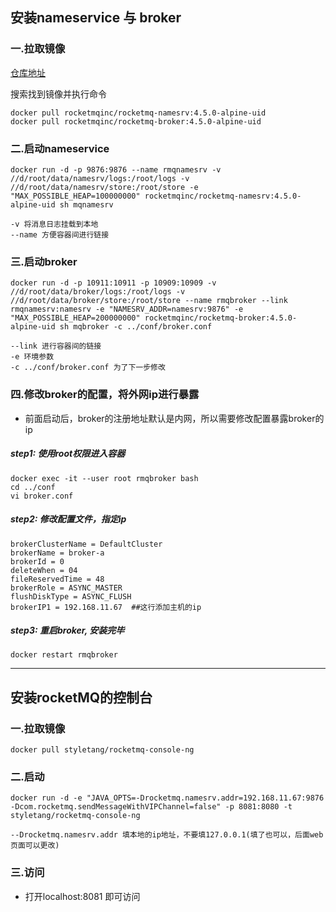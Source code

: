 ## 安装nameservice 与 broker
### 一.拉取镜像
[仓库地址](https://hub.docker.com/)

搜索找到镜像并执行命令
```aidl
docker pull rocketmqinc/rocketmq-namesrv:4.5.0-alpine-uid
docker pull rocketmqinc/rocketmq-broker:4.5.0-alpine-uid
```

### 二.启动nameservice
```aidl
docker run -d -p 9876:9876 --name rmqnamesrv -v //d/root/data/namesrv/logs:/root/logs -v //d/root/data/namesrv/store:/root/store -e "MAX_POSSIBLE_HEAP=100000000" rocketmqinc/rocketmq-namesrv:4.5.0-alpine-uid sh mqnamesrv

-v 将消息日志挂载到本地
--name 方便容器间进行链接
```

### 三.启动broker
```aidl
docker run -d -p 10911:10911 -p 10909:10909 -v //d/root/data/broker/logs:/root/logs -v //d/root/data/broker/store:/root/store --name rmqbroker --link rmqnamesrv:namesrv -e "NAMESRV_ADDR=namesrv:9876" -e "MAX_POSSIBLE_HEAP=200000000" rocketmqinc/rocketmq-broker:4.5.0-alpine-uid sh mqbroker -c ../conf/broker.conf

--link 进行容器间的链接
-e 环境参数
-c ../conf/broker.conf 为了下一步修改
```

### 四.修改broker的配置，将外网ip进行暴露
* 前面启动后，broker的注册地址默认是内网，所以需要修改配置暴露broker的ip

##### step1: 使用root权限进入容器
```aidl
docker exec -it --user root rmqbroker bash
cd ../conf
vi broker.conf
```
##### step2: 修改配置文件，指定ip
```aidl
brokerClusterName = DefaultCluster
brokerName = broker-a
brokerId = 0
deleteWhen = 04
fileReservedTime = 48
brokerRole = ASYNC_MASTER
flushDiskType = ASYNC_FLUSH
brokerIP1 = 192.168.11.67  ##这行添加主机的ip
```
##### step3: 重启broker, 安装完毕
```aidl
docker restart rmqbroker
```

---

## 安装rocketMQ的控制台
### 一.拉取镜像
```aidl
docker pull styletang/rocketmq-console-ng
```
### 二.启动
```aidl
docker run -d -e "JAVA_OPTS=-Drocketmq.namesrv.addr=192.168.11.67:9876 -Dcom.rocketmq.sendMessageWithVIPChannel=false" -p 8081:8080 -t styletang/rocketmq-console-ng

--Drocketmq.namesrv.addr 填本地的ip地址，不要填127.0.0.1(填了也可以，后面web页面可以更改)
```
### 三.访问
* 打开localhost:8081 即可访问
